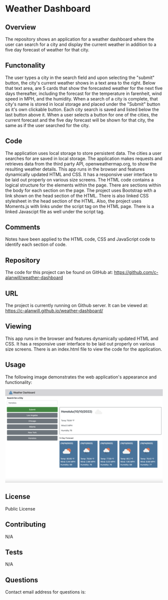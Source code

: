 # Weather Dashboard

## Overview
The repository shows an application for a weather dashboard where the user can search for a city and display the current weather in addition to a five day forecast of weather for that city.  

## Functonality 
The user types a city in the search field and upon selecting the "submit" button, the city's current weather shows in a text area to the right.  Below that text area, are 5 cards that show the forecasted weather for the next five days thereafter, including the forecast for the temperature in farenheit, wind speed in MPH, and the humidity.  When a search of a city is complete, that city's name is stored in local storage and placed under the "Submit" button as it's own clickable button.  Each city search is saved and listed below the last button above it.  When a user selects a button for one of the cities, the current forecast and the five day forecast will be shown for that city, the same as if the user searched for the city.

## Code
The application uses local storage to store persistent data.  The cities a user searches for are saved in local storage.  The application makes requests and retrieves data from the third party API, openweathermap.org, to show the resulting weather details. This app runs in the browser and features dynamically updated HTML and CSS.  It has a responsive user interface to be laid out properly on various size screens.  The HTML code contains a logical structure for the elements within the page.  There are sections within the body for each section on the page.  The project uses Bootstrap with a link shown on the head section of the HTML.  There is also linked CSS stylesheet in the head section of the HTML.  Also, the project uses Moments.js with links under the script tag on the HTML page.  There is a linked Javascipt file as well under the script tag.

## Comments
Notes have been applied to the HTML code, CSS and JavaScript code to identify each section of code. 

## Repository
The code for this project can be found on GitHub at: https://github.com/c-alanwill/weather-dashboard

## URL
The project is currently running on Github server.  It can be viewed at: https://c-alanwill.github.io/weather-dashboard/


## Viewing 
This app runs in the browser and features dynamically updated HTML and CSS.  It has a responsive user interface to be laid out properly on various size screens.  There is an index.html file to view the code for the application.  

## Usage
The following image demonstrates the web application's appearance and functionality:

![Weather Dashboard](./images/weather-dashboard.png)

## License
Public License
<!-- DO LICENSE CHOICES HERE AND IN JS CODE -->

## Contributing
N/A

## Tests
<!-- DO I NEED TESTS SECTION? -->
N/A

## Questions
Contact email address for questions is:  
